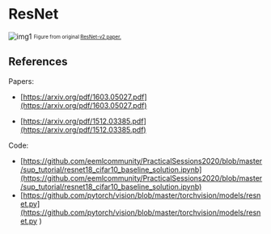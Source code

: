 # ResNet

![img1](https://github.com/CepkaR/My-ZOO/blob/31cf42079965f7015c464f89d79ad0d663a301a2/vision/ResNet/readme_images/img_resnet.png) <sub><sup>Figure from original [ResNet-v2 paper.](https://arxiv.org/pdf/1603.05027.pdf)<sub><sup>

## References

Papers:

* [https://arxiv.org/pdf/1603.05027.pdf](https://arxiv.org/pdf/1603.05027.pdf) 

* [https://arxiv.org/pdf/1512.03385.pdf](https://arxiv.org/pdf/1512.03385.pdf)

Code:

* [https://github.com/eemlcommunity/PracticalSessions2020/blob/master/sup_tutorial/resnet18_cifar10_baseline_solution.ipynb](https://github.com/eemlcommunity/PracticalSessions2020/blob/master/sup_tutorial/resnet18_cifar10_baseline_solution.ipynb)
* [https://github.com/pytorch/vision/blob/master/torchvision/models/resnet.py](https://github.com/pytorch/vision/blob/master/torchvision/models/resnet.py
)

